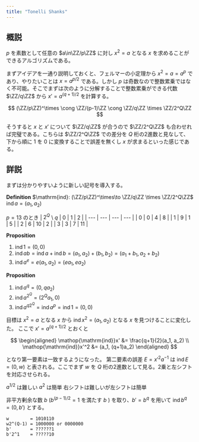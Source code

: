 ```yaml
---
title: "Tonelli Shanks"
---
```

$$
\newcommand{\ZZ}{\mathbb{Z}}
\newcommand{\ind}{\mathop{\mathrm{ind}}}
$$

## 概説
$p$ を素数として任意の $a\in\ZZ/p\ZZ$ に対し $x^2 = a$ となる $x$ を求めることができるアルゴリズムである。

まずアイデアを一通り説明しておくと、フェルマーの小定理から $x^2 = a = a^p$ であり、やりたいことは $x = a^{p/2}$ である。しかし $p$ は奇数なので整数累乗ではなく不可能。そこでまずは次のように分解することで整数累乗ができる代数 $\ZZ/q\ZZ$ から $x' = a^{(q+1)/2}$ を計算する。

$$
(\ZZ/p\ZZ)^\times \cong \ZZ/(p-1)\ZZ \cong \ZZ/q\ZZ \times \ZZ/2^Q\ZZ
$$

そうすると $x$ と $x'$ について $\ZZ/q\ZZ$ が合うので $\ZZ/2^Q\ZZ$ も合わせれば完璧である。こちらは $\ZZ/2^Q\ZZ$ での差分を $Q$ 桁の2進数と見なして、下から順に $1$ を $0$ に変換することで誤差を無くし $x$ が求まるといった感じである。

## 詳説

まずは分かりやすいように新しい記号を導入する。

**Definition**
$\mathrm{ind}: (\ZZ/p\ZZ)^\times\to \ZZ/q\ZZ \times \ZZ/2^Q\ZZ$
$\mathop{\mathrm{ind}}a = (a_1, a_2)$

$p = 13$ のとき
|  $2^Q$ \ $q$  | 0   | 1   | 2   |
| --- | --- | --- | --- |
| 0   | 0   | 4   | 8   |
| 1   | 9   | 1   | 5   |
| 2   | 6   | 10  | 2   |
| 3   | 3   | 7   | 11  |

**Proposition**
1. $\mathop{\mathrm{ind}}1 = (0,0)$
2. $\mathop{\mathrm{ind}}ab = \mathop{\mathrm{ind}}a + \mathop{\mathrm{ind}}b = (a_1, a_2) + (b_1, b_2) = (a_1 + b_1, a_2 + b_2)$
3. $\mathop{\mathrm{ind}}a^e = e(a_1,a_2) = (ea_1, ea_2)$

**Proposition**
1. $\mathop{\mathrm{ind}}a^{q} = (0, qa_2)$
2. $\mathop{\mathrm{ind}}a^{2^Q} = (2^Qa_1, 0)$
3. $\mathop{\mathrm{ind}}a^{q2^Q} = \mathop{\mathrm{ind}}a^{p} = \mathop{\mathrm{ind}}1 = (0, 0)$

目標は $x^2 = a$ となる $x$ から $\mathop{\mathrm{ind}}x^2 = (a_1, a_2)$ となる $x$ を見つけることに変化した。
ここで $x' = a^{(q+1)/2}$ とおくと

$$
\begin{aligned}
\mathop{\mathrm{ind}}x' &= \frac{q+1}{2}(a_1, a_2) \\
\mathop{\mathrm{ind}}x'^2 &= (a_1, (q+1)a_2)
\end{aligned}
$$

となり第一要素は一致するようになった。
第二要素の誤差 $E = x'^2a^{-1}$ は $\mathop{\mathrm{ind}}E = (0, w)$ と表される。ここでまず $w$ を $Q$ 桁の2進数として見る。2乗と左シフトを対応させられる。

$a^{1/2}$ は難しい $a^2$ は簡単
右シフトは難しいが左シフトは簡単

非平方剰余な数 $b$ ($b^{(p-1)/2} = 1$ を満たす $b$ ) を取り、$b' = b^q$ を用いて $\mathop{\mathrm{ind}}b^q = (0, b')$ とする。


```
w        = 1010110
w2^(Q-1) = 1000000 or 0000000
b'       = ??????1
b'2^1    = ?????10
```
